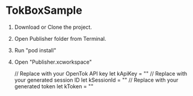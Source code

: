 # TokBoxSample


1. Download or Clone the project.
2. Open Publisher folder from Terminal.
3. Run "pod install"
4. Open "Publisher.xcworkspace"

    // Replace with your OpenTok API key
    let kApiKey = ""
    // Replace with your generated session ID
    let kSessionId = ""
    // Replace with your generated token
    let kToken = ""
